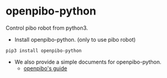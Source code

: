 openpibo-python
===============

Control pibo robot from python3.

+ Install openpibo-python. (only to use pibo robot)
```
pip3 install openpibo-python
```
+ We also provide a simple documents for openpibo-python.
  - [openpibo's guide](https://themakerrobot.github.io/openpibo-python/build/html/index.html)
